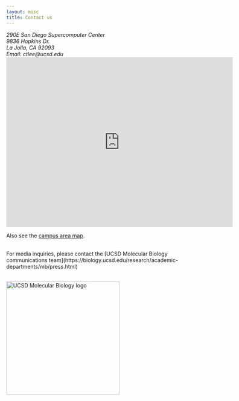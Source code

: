 ```yaml
---
layout: misc
title: Contact us
---
```


<address>
	290E San Diego Supercomputer Center<br/>
	9836 Hopkins Dr.<br/>
	La Jolla, CA 92093<br/>
	Email: ctlee<span style="display:none">obfuscate</span>@ucsd.edu
</address>

<iframe allowfullscreen="allowfullscreen" height="450" loading="lazy" referrerpolicy="no-referrer-when-downgrade" src="https://www.google.com/maps/embed?pb=!1m18!1m12!1m3!1d837.6259830397927!2d-117.2394961!3d32.884842199999994!2m3!1f0!2f0!3f0!3m2!1i1024!2i768!4f13.1!3m3!1m2!1s0x80dc06c1fd84fe93%3A0x1eb27ea2a3de8388!2sSan%20Diego%20Supercomputer%20Center!5e0!3m2!1sen!2sus!4v1680564449024!5m2!1sen!2sus" style="border: 0;" width="600"></iframe>


Also see the [campus area map](https://map.concept3d.com/?id=1005#!ct/66558,63891,52803,52750,20079,18027,35364,43513,55127,55129,55130,58109,60907,66559,18312,65653?s/?mc/32.88420119067261,-117.23939700946892?z/18.843197984267647?lvl/0).
 <!-- and [building map](https://www.sdsc.edu/assets/images/sdsc_building_map.pdf). More information can be found at the [SDSC visitor information](https://www.sdsc.edu/about_sdsc/visitor_info.html) page. -->


<p/>&nbsp;<br/>
For media inquiries, please contact the [UCSD Molecular Biology communications team](https://biology.ucsd.edu/research/academic-departments/mb/press.html)
<p/>&nbsp;<br/>

<img width=300px class="pull-left" alt="UCSD Molecular Biology logo" src="{{ '/images/logos/logo_ucsd_mb.jpg' | relative_url }}"/>
